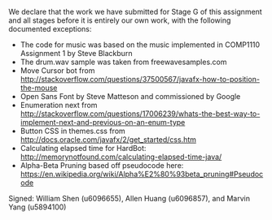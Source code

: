 We declare that the work we have submitted for Stage G of this assignment and all stages before it is entirely our own work, with the following documented exceptions:

* The code for music was based on the music implemented in COMP1110 Assignment 1 by Steve Blackburn
* The drum.wav sample was taken from freewavesamples.com
* Move Cursor bot from http://stackoverflow.com/questions/37500567/javafx-how-to-position-the-mouse
* Open Sans Font by Steve Matteson and commissioned by Google
* Enumeration next from http://stackoverflow.com/questions/17006239/whats-the-best-way-to-implement-next-and-previous-on-an-enum-type
* Button CSS in themes.css from http://docs.oracle.com/javafx/2/get_started/css.htm
* Calculating elapsed time for HardBot: http://memorynotfound.com/calculating-elapsed-time-java/
* Alpha-Beta Pruning based off pseudocode here: https://en.wikipedia.org/wiki/Alpha%E2%80%93beta_pruning#Pseudocode

Signed: William Shen (u6096655), Allen Huang (u6096857), and Marvin Yang (u5894100)
